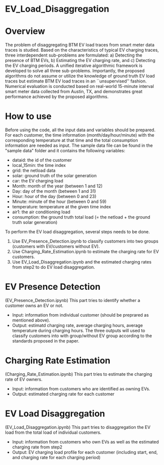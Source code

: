 # EV_Load_Disaggregation
# Overview
The problem of disaggregating BTM EV load traces from smart meter data traces is studied. Based on the characteristics of typical EV charging traces, three interdependent sub-problems are formulated: a) Detecting the presence of BTM EVs, b) Estimating the EV charging rate, and c) Detecting the EV charging periods. A unified iterative algorithmic framework is developed to solve all three sub-problems. Importantly, the proposed algorithms do not assume or utilize the knowledge of ground truth EV load traces but estimate BTM EV load traces in an ``unsupervised'' fashion. Numerical evaluation is conducted based on real-world 15-minute interval smart meter data collected from Austin, TX, and demonstrates great performance achieved by the proposed algorithms. 

# How to use
Before using the code, all the input data and variables should be prepared. 
For each customer, the time information (month/day/hour/minute) with the corresponding temperature at that time and the total consumption information are needed as input. The sample data file can be found in the "sample data" folder and it contains the following variables:
- dataid: the id of the customer
- local_15min: the time index
- grid: the netload data
- solar: ground truth of the solar generation
- car: the EV charging load
- Month: month of the year (between 1 and 12)
- Day: day of the month (between 1 and 31)
- Hour: hour of the day (between 0 and 23)
- Minute: minute of the hour (between 0 and 59)
- temperature: temperature at the given time index
- air1: the air conditioning load
- consumption: the ground truth total load (= the netload + the ground truth solar generation) 

To perform the EV load disaggregation, several steps needs to be done. 
1. Use EV_Presence_Detection.ipynb to classify customers into two groups (customers with EV/customers without EV).
2. Use Charging_Rate_Estimation.ipynb to estimate the charging rate for EV customers. 
3. Use EV_Load_Disaggregation.ipynb and the estimated charging rates from step2 to do EV load disaggregation.

# EV Presence Detection 
(EV_Presence_Detection.ipynb)
This part tries to identify whether a customer owns an EV or not. 
- Input: information from individual customer (should be preprared as mentioned above).
- Output: estimatd charging rate, average charging hours, average temperature during charging hours.
The three outputs will used to classify customers into with group/without EV group according to the standards proposed in the paper.

# Charging Rate Estimation 
(Charging_Rate_Estimation.ipynb)
This part tries to estimate the charging rate of EV owners.
- Input: information from customers who are identified as owning EVs.
- Output: estimated charging rate for each customer

# EV Load Disaggregation 
(EV_Load_Disaggregation.ipynb)
This part tries to disaggregation the EV load from the total load of individual customers.
- Input: information from customers who own EVs as well as the estimated charging rate from step2
- Output: EV charging load profile for each customer (including start, end, and charging rate for each charging period)



